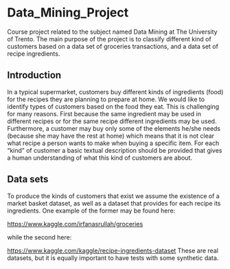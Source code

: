 # Data_Mining_Project
Course project related to the subject named Data Mining at The University of Trento. The main purpose of the project is to classify different kind of customers based on a data set of groceries transactions, and a data set of recipe ingredients.

## Introduction
In a typical supermarket, customers buy different kinds of ingredients (food) for the recipes they are
planning to prepare at home. We would like to identify types of customers based on the food they eat.
This is challenging for many reasons. First because the same ingredient may be used in different recipes
or for the same recipe different ingredients may be used. Furthermore, a customer may buy only some of
the elements he/she needs (because she may have the rest at home) which means that it is not clear what
recipe a person wants to make when buying a specific item.
For each “kind” of customer a basic textual description should be provided that gives a human
understanding of what this kind of customers are about.

## Data sets
To produce the kinds of customers that exist we assume the existence of a market basket dataset, as well
as a dataset that provides for each recipe its ingredients. One example of the former may be found here:

https://www.kaggle.com/irfanasrullah/groceries

while the second here:

https://www.kaggle.com/kaggle/recipe-ingredients-dataset
These are real datasets, but it is equally important to have tests with some synthetic data.
